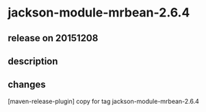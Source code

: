 # jackson-module-mrbean-2.6.4

## release on 20151208

## description

## changes

[maven-release-plugin] copy for tag jackson-module-mrbean-2.6.4

